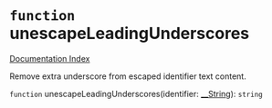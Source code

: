 # `function` unescapeLeadingUnderscores

[Documentation Index](../README.md)

Remove extra underscore from escaped identifier text content.

`function` unescapeLeadingUnderscores(identifier: [\_\_String](../type.__String/README.md)): `string`